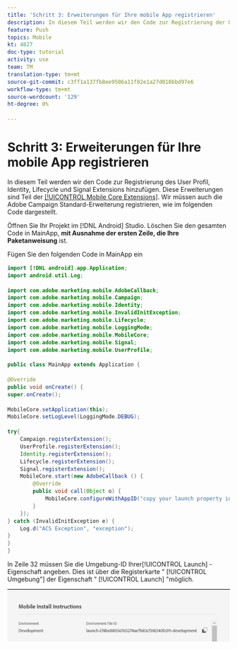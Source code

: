 ```yaml
---
title: 'Schritt 3: Erweiterungen für Ihre mobile App registrieren'
description: In diesem Teil werden wir den Code zur Registrierung der UserProfile, Identity, Lifecycle und Signal Extensions hinzufügen.
feature: Push
topics: Mobile
kt: 4827
doc-type: tutorial
activity: use
team: TM
translation-type: tm+mt
source-git-commit: c3ff1a137fb8ee9506a11f82e1a27d010bbd97e6
workflow-type: tm+mt
source-wordcount: '129'
ht-degree: 0%

---
```



# Schritt 3: Erweiterungen für Ihre mobile App registrieren

In diesem Teil werden wir den Code zur Registrierung des User Profil, Identity, Lifecycle und Signal Extensions hinzufügen. Diese Erweiterungen sind Teil der [[!UICONTROL Mobile Core Extensions]](https://aep-sdks.gitbook.io/docs/using-mobile-extensions/mobile-core). Wir müssen auch die Adobe Campaign Standard-Erweiterung registrieren, wie im folgenden Code dargestellt.

Öffnen Sie Ihr Projekt im [!DNL Android] Studio. Löschen Sie den gesamten Code in MainApp, **mit Ausnahme der ersten Zeile, die Ihre Paketanweisung** ist.

Fügen Sie den folgenden Code in MainApp ein

```java
import [!DNL android].app.Application;
import android.util.Log;

import com.adobe.marketing.mobile.AdobeCallback;
import com.adobe.marketing.mobile.Campaign;
import com.adobe.marketing.mobile.Identity;
import com.adobe.marketing.mobile.InvalidInitException;
import com.adobe.marketing.mobile.Lifecycle;
import com.adobe.marketing.mobile.LoggingMode;
import com.adobe.marketing.mobile.MobileCore;
import com.adobe.marketing.mobile.Signal;
import com.adobe.marketing.mobile.UserProfile;

public class MainApp extends Application {

@Override
public void onCreate() {
super.onCreate();

MobileCore.setApplication(this);
MobileCore.setLogLevel(LoggingMode.DEBUG);

try{
    Campaign.registerExtension();
    UserProfile.registerExtension();
    Identity.registerExtension();
    Lifecycle.registerExtension();
    Signal.registerExtension();
    MobileCore.start(new AdobeCallback () {
        @Override
        public void call(Object o) {
            MobileCore.configureWithAppID("copy your launch property id here");
        }
    });
} catch (InvalidInitException e) {
    Log.d("ACS Exception", "exception");
}
}
}
```

In Zeile 32 müssen Sie die Umgebung-ID Ihrer[!UICONTROL  Launch] -Eigenschaft angeben. Dies ist über die Registerkarte &quot; [!UICONTROL Umgebung&quot;] der Eigenschaft &quot; [!UICONTROL Launch] &quot;möglich.

![launch-id](assets/launch-id-property.PNG)
